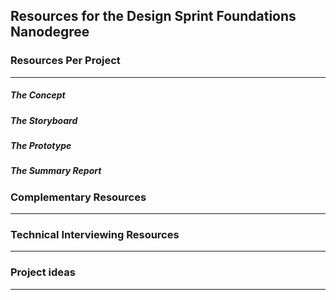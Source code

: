## Resources for the Design Sprint Foundations Nanodegree

### Resources Per Project

----

##### The Concept

##### The Storyboard

##### The Prototype

##### The Summary Report


### Complementary Resources

----

### Technical Interviewing Resources

----

### Project ideas

----